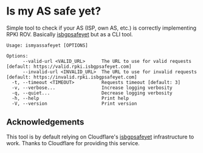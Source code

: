 # Is my AS safe yet?

Simple tool to check if your AS (ISP, own AS, etc.) is correctly implementing RPKI ROV.
Basically [isbgpsafeyet](https://isbgpsafeyet.com/) but as a CLI tool.

```
Usage: ismyassafeyet [OPTIONS]

Options:
      --valid-url <VALID_URL>      The URL to use for valid requests [default: https://valid.rpki.isbgpsafeyet.com]
      --invalid-url <INVALID_URL>  The URL to use for invalid requests [default: https://invalid.rpki.isbgpsafeyet.com]
  -t, --timeout <TIMEOUT>          Requests timeout [default: 3]
  -v, --verbose...                 Increase logging verbosity
  -q, --quiet...                   Decrease logging verbosity
  -h, --help                       Print help
  -V, --version                    Print version
```

## Acknowledgements

This tool is by default relying on Cloudflare's [isbgpsafeyet](https://isbgpsafeyet.com/) infrastructure to work. Thanks to Cloudflare for providing this service.